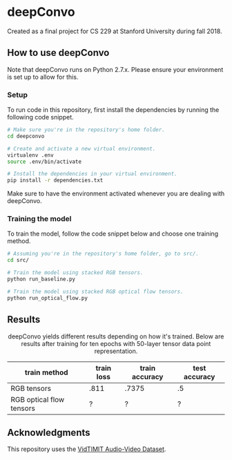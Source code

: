 # deepConvo

Created as a final project for CS 229 at Stanford University during fall 2018.

## How to use deepConvo

Note that deepConvo runs on Python 2.7.x. Please ensure your environment is set up to allow for this.

### Setup

To run code in this repository, first install the dependencies by running the following code snippet.

``` bash
# Make sure you're in the repository's home folder.
cd deepconvo

# Create and activate a new virtual environment.
virtualenv .env
source .env/bin/activate

# Install the dependencies in your virtual environment.
pip install -r dependencies.txt
```

Make sure to have the environment activated whenever you are dealing with deepConvo.

### Training the model

To train the model, follow the code snippet below and choose one training method.

``` bash
# Assuming you're in the repository's home folder, go to src/.
cd src/

# Train the model using stacked RGB tensors.
python run_baseline.py

# Train the model using stacked RGB optical flow tensors.
python run_optical_flow.py
```

## Results

<center>deepConvo yields different results depending on how it's trained. Below are results after training for ten epochs with 50-layer tensor data point representation.</center>

train method | train loss | train accuracy | test accuracy
--- | --- | --- | --- 
RGB tensors | .811 | .7375 | .5
RGB optical flow tensors | ? | ? | ?

## Acknowledgments

This repository uses the [VidTIMIT Audio-Video Dataset](http://conradsanderson.id.au/vidtimit/).
